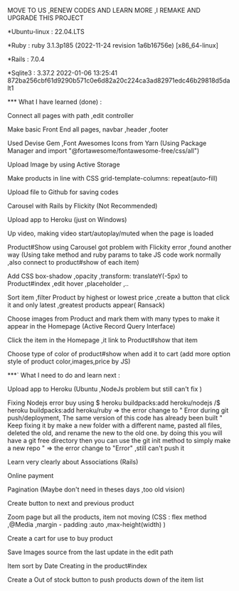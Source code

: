 MOVE TO US ,RENEW CODES AND LEARN MORE ,I REMAKE AND UPGRADE THIS PROJECT

*Ubuntu-linux : 22.04.LTS

*Ruby : ruby 3.1.3p185 (2022-11-24 revision 1a6b16756e) [x86_64-linux]

*Rails : 7.0.4

*Sqlite3 : 3.37.2 2022-01-06 13:25:41 872ba256cbf61d9290b571c0e6d82a20c224ca3ad82971edc46b29818d5dalt1




*** What I have learned (done) :

Connect all pages with path ,edit controller 

Make basic Front End all pages, navbar ,header ,footer

Used Devise Gem ,Font Awesomes Icons from Yarn (Using Package Manager and import "@fortawesome/fontawesome-free/css/all")

Upload Image by using Active Storage

Make products in line with CSS grid-template-columns: repeat(auto-fill)

Upload file to Github for saving codes

Carousel with Rails by Flickity (Not Recommended)

Upload app to Heroku (just on Windows)

Up video, making video start/autoplay/muted when the page is loaded

Product#Show using Carousel got problem with Flickity error ,found another way (Using take method and ruby params to take JS code work normally ,also connect to product#show of each item)

Add CSS box-shadow ,opacity ,transform: translateY(-5px) to Product#index ,edit hover ,placeholder ,..

Sort item ,filter Product by highest or lowest price ,create a button that click it and only latest ,greatest products appear( Ransack)

Choose images from Product and mark them with many types to make it appear in the Homepage (Active Record Query Interface)

Click the item in the Homepage ,it link to Product#show that item

Choose type of color of product#show when add it to cart (add more option style of product color,images,price by JS)

***` What I need to do and learn next :

Upload app to Heroku (Ubuntu ,NodeJs problem but still can't fix )

Fixing Nodejs error buy using $ heroku buildpacks:add heroku/nodejs /$ heroku buildpacks:add heroku/ruby => the error change to " Error during git push/deployment, The same version of this code has already been built "
Keep fixing it by make a new folder with a different name, pasted all files, deleted the old, and rename the new to the old one. by doing this you will have a git free directory then you can use the git init method to simply make a new repo " => the error change to "Error" ,still can't push it

Learn very clearly about Associations (Rails)   

Online payment

Pagination (Maybe don't need in theses days ,too old vision)

Create button to next and previous product

Zoom page but all the products, item not moving (CSS : flex method ,@Media ,margin - padding :auto ,max-height(width) )

Create a cart for use to buy product

Save Images source from the last update in the edit path 

Item sort by Date Creating in the product#index

Create a Out of stock button to push products down of the item list

